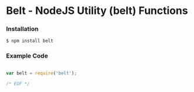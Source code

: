

# Belt - NodeJS Utility (belt) Functions

### Installation

```bash
$ npm install belt
```

### Example Code

```javascript

var belt = require('belt');

/* EOF */
```
